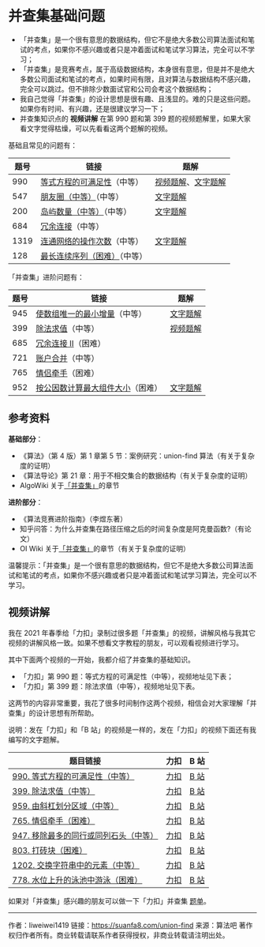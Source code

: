 # 并查集基础问题

- 「并查集」是一个很有意思的数据结构，但它不是绝大多数公司算法面试和笔试的考点，如果你不感兴趣或者只是冲着面试和笔试学习算法，完全可以不学习；
- 「并查集」是竞赛考点，属于高级数据结构，本身很有意思，但是并不是绝大多数公司面试和笔试的考点，如果时间有限，且对算法与数据结构不感兴趣，完全可以跳过。但不排除少数面试官和公司会考这个数据结构；
- 我自己觉得「并查集」的设计思想是很有趣、且浅显的。难的只是这些问题。如果你有时间、有兴趣，还是很建议学习一下；
- 并查集知识点的 **视频讲解** 在第 990 题和第 399 题的视频题解里，如果大家看文字觉得枯燥，可以先看看这两个题解的视频。


基础且常见的问题有：

| 题号 | 链接                                                         | 题解                                                         |
| ---- | ------------------------------------------------------------ | ------------------------------------------------------------ |
| 990  | [等式方程的可满足性](https://leetcode-cn.com/problems/satisfiability-of-equality-equations)（中等） | [视频题解](https://leetcode-cn.com/problems/satisfiability-of-equality-equations/solution/deng-shi-fang-cheng-de-ke-man-zu-xing-by-leetcode-/)、[文字题解](https://leetcode-cn.com/problems/satisfiability-of-equality-equations/solution/shi-yong-bing-cha-ji-chu-li-bu-xiang-jiao-ji-he-we/) |
| 547  | [朋友圈（中等）](https://leetcode-cn.com/problems/friend-circles)（中等） | [文字题解](https://leetcode-cn.com/problems/friend-circles/solution/bing-cha-ji-python-dai-ma-java-dai-ma-by-liweiwei1/) |
| 200  | [岛屿数量（中等）](https://leetcode-cn.com/problems/number-of-islands)（中等） | [文字题解](https://leetcode-cn.com/problems/number-of-islands/solution/dfs-bfs-bing-cha-ji-python-dai-ma-java-dai-ma-by-l/) |
| 684  | [冗余连接](https://leetcode-cn.com/problems/redundant-connection/)（中等） |                                                              |
| 1319 | [连通网络的操作次数](https://leetcode-cn.com/problems/number-of-operations-to-make-network-connected)（中等） | [文字题解](https://leetcode-cn.com/problems/number-of-operations-to-make-network-connected/solution/bing-cha-ji-by-liweiwei1419/) |
| 128  | [最长连续序列（困难）](https://leetcode-cn.com/problems/longest-consecutive-sequence)（中等） |                                                              |

「并查集」进阶问题有：

| 题号 | 链接                                                         | 题解                                                         |
| ---- | ------------------------------------------------------------ | ------------------------------------------------------------ |
| 945  | [使数组唯一的最小增量](https://leetcode-cn.com/problems/minimum-increment-to-make-array-unique/)（中等） | [文字题解](https://leetcode-cn.com/problems/minimum-increment-to-make-array-unique/solution/tan-xin-suan-fa-bing-cha-ji-java-by-liweiwei1419/) |
| 399  | [除法求值](https://leetcode-cn.com/problems/evaluate-division)（中等） | [视频题解](https://www.bilibili.com/video/BV1Ko4y1f7eK)      |
| 685  | [冗余连接 II](https://leetcode-cn.com/problems/redundant-connection-ii/)（困难） |                                                              |
| 721  | [账户合并](https://leetcode-cn.com/problems/accounts-merge/)（中等） |                                                              |
| 765  | [情侣牵手](https://leetcode-cn.com/problems/couples-holding-hands)（困难） |                                                              |
| 952  | [按公因数计算最大组件大小](https://leetcode-cn.com/problems/largest-component-size-by-common-factor)（困难） | [文字题解](https://leetcode-cn.com/problems/largest-component-size-by-common-factor/solution/bing-cha-ji-java-python-by-liweiwei1419/) |

## 参考资料

**基础部分**：

- 《算法》（第 4 版）第 1 章第 5 节：案例研究：union-find 算法（有关于复杂度的证明）
- 《算法导论》第 21 章：用于不相交集合的数据结构（有关于复杂度的证明）
- AlgoWiki 关于[「并查集」](https://ojeveryday.github.io/AlgoWiki/#/)的章节

**进阶部分**：

- 《算法竞赛进阶指南》（李煜东著）
- 知乎问答：为什么并查集在路径压缩之后的时间复杂度是阿克曼函数?（有论文）
- OI Wiki 关于[「并查集」](https://oi-wiki.org/ds/dsu/)的章节（有关于复杂度的证明）

温馨提示：「并查集」是一个很有意思的数据结构，但它不是绝大多数公司算法面试和笔试的考点，如果你不感兴趣或者只是冲着面试和笔试学习算法，完全可以不学习。

## 视频讲解

我在 2021 年春季给「力扣」录制过很多题「并查集」的视频，讲解风格与我其它视频的讲解风格一致。如果不想看文字教程的朋友，可以观看视频进行学习。

其中下面两个视频的一开始，我都介绍了并查集的基础知识。

- 「力扣」第 990 题：等式方程的可满足性（中等），视频地址见下表；
- 「力扣」第 399 题：除法求值（中等），视频地址见下表。

这两节的内容非常重要，我花了很多时间制作这两个视频，相信会对大家理解「并查集」的设计思想有所帮助。

说明：发在「力扣」和「B 站」的视频是一样的，发在「力扣」的视频下面还有我编写的文字题解。

| 题目链接                                                                                                               | 力扣                                                                                                                                         | B 站                                                |
| ---------------------------------------------------------------------------------------------------------------------- | -------------------------------------------------------------------------------------------------------------------------------------------- | --------------------------------------------------- |
| [990. 等式方程的可满足性（中等）](https://leetcode-cn.com/problems/satisfiability-of-equality-equations/)              | [力扣](https://leetcode-cn.com/problems/satisfiability-of-equality-equations/solution/deng-shi-fang-cheng-de-ke-man-zu-xing-by-leetcode-/)   | [B 站](https://www.bilibili.com/video/BV1gz411i7kD) |
| [399. 除法求值（中等）](https://leetcode-cn.com/problems/evaluate-division/)                                           | [力扣](https://leetcode-cn.com/problems/evaluate-division/solution/399-chu-fa-qiu-zhi-nan-du-zhong-deng-286-w45d/)                           | [B 站](https://www.bilibili.com/video/BV1Ko4y1f7eK) |
| [959. 由斜杠划分区域（中等）](https://leetcode-cn.com/problems/regions-cut-by-slashes/)                                | [力扣](https://leetcode-cn.com/problems/regions-cut-by-slashes/solution/you-xie-gang-hua-fen-qu-yu-by-leetcode-67xb/)                        | [B 站](https://www.bilibili.com/video/BV1Ry4y117HD) |
| [765. 情侣牵手（困难）](https://leetcode-cn.com/problems/couples-holding-hands/)                                       | [力扣](https://leetcode-cn.com/problems/couples-holding-hands/solution/qing-lu-qian-shou-by-leetcode-gl1c/)                                  | [B 站](https://www.bilibili.com/video/BV1pv411Y7wX) |
| [947. 移除最多的同行或同列石头（中等）](https://leetcode-cn.com/problems/most-stones-removed-with-same-row-or-column/) | [力扣](https://leetcode-cn.com/problems/most-stones-removed-with-same-row-or-column/solution/947-yi-chu-zui-duo-de-tong-xing-huo-tong-ezha/) | [B 站](https://www.bilibili.com/video/BV1Nr4y1K7Gj) |
| [803. 打砖块（困难）](https://leetcode-cn.com/problems/bricks-falling-when-hit/)                                       | [力扣](https://leetcode-cn.com/problems/bricks-falling-when-hit/solution/803-da-zhuan-kuai-by-leetcode-r5kf/)                                | [B 站](https://www.bilibili.com/video/BV1Xv411W74B) |
| [1202. 交换字符串中的元素（中等）](https://leetcode-cn.com/problems/smallest-string-with-swaps/)                       | [力扣](https://leetcode-cn.com/problems/smallest-string-with-swaps/solution/1202-jiao-huan-zi-fu-chuan-zhong-de-yuan-wgab/)                  | [B 站](https://www.bilibili.com/video/BV1Yh41127VH) |
| [778. 水位上升的泳池中游泳（困难）](https://leetcode-cn.com/problems/swim-in-rising-water/)                            | [力扣](https://leetcode-cn.com/problems/swim-in-rising-water/solution/shui-wei-shang-sheng-de-yong-chi-zhong-y-862o/)                        | [B 站](https://www.bilibili.com/video/BV1kv4y1f7to) |

如果对「并查集」感兴趣的朋友可以做一下「力扣」并查集 [题单](https://leetcode-cn.com/tag/union-find/problemset/)。


---

作者：liweiwei1419
链接：https://suanfa8.com/union-find
来源：算法吧
著作权归作者所有。商业转载请联系作者获得授权，非商业转载请注明出处。